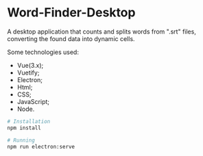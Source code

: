 # Word-Finder-Desktop

A desktop application that counts and splits words from ".srt" files, converting the found data into dynamic cells.

Some technologies used:

* Vue(3.x);
* Vuetify;
* Electron;
* Html;
* CSS;
* JavaScript;
* Node.

```bash
# Installation
npm install

# Running
npm run electron:serve
```